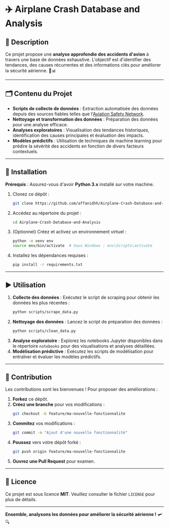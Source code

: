 # ✈️ Airplane Crash Database and Analysis

## 📄 Description
Ce projet propose une **analyse approfondie des accidents d'avion** à travers une base de données exhaustive. L'objectif est d'identifier des tendances, des causes récurrentes et des informations clés pour améliorer la sécurité aérienne. 🛬📊

---

## 🗂️ Contenu du Projet
- **Scripts de collecte de données** : Extraction automatisée des données depuis des sources fiables telles que l'[Aviation Safety Network](https://aviation-safety.net/database/).
- **Nettoyage et transformation des données** : Préparation des données pour une analyse efficace.
- **Analyses exploratoires** : Visualisation des tendances historiques, identification des causes principales et évaluation des impacts.
- **Modèles prédictifs** : Utilisation de techniques de machine learning pour prédire la sévérité des accidents en fonction de divers facteurs contextuels.

---

## 🚀 Installation
**Prérequis** : Assurez-vous d'avoir **Python 3.x** installé sur votre machine.

1. Clonez ce dépôt :
   ```bash
   git clone https://github.com/affanidhh/Airplane-Crash-Database-and-Analysis.git
   ```
2. Accédez au répertoire du projet :
   ```bash
   cd Airplane-Crash-Database-and-Analysis
   ```
3. (Optionnel) Créez et activez un environnement virtuel :
   ```bash
   python -m venv env
   source env/bin/activate  # Sous Windows : env\Scripts\activate
   ```
4. Installez les dépendances requises :
   ```bash
   pip install -r requirements.txt
   ```

---

## ▶️ Utilisation
1. **Collecte des données** : Exécutez le script de scraping pour obtenir les données les plus récentes :
   ```bash
   python scripts/scrape_data.py
   ```
2. **Nettoyage des données** : Lancez le script de préparation des données :
   ```bash
   python scripts/clean_data.py
   ```
3. **Analyse exploratoire** : Explorez les notebooks Jupyter disponibles dans le répertoire `notebooks` pour des visualisations et analyses détaillées.
4. **Modélisation prédictive** : Exécutez les scripts de modélisation pour entraîner et évaluer les modèles prédictifs.

---

## 🤝 Contribution
Les contributions sont les bienvenues ! Pour proposer des améliorations :

1. **Forkez** ce dépôt.
2. **Créez une branche** pour vos modifications :
   ```bash
   git checkout -b feature/ma-nouvelle-fonctionnalite
   ```
3. **Commitez** vos modifications :
   ```bash
   git commit -m "Ajout d'une nouvelle fonctionnalité"
   ```
4. **Poussez** vers votre dépôt forké :
   ```bash
   git push origin feature/ma-nouvelle-fonctionnalite
   ```
5. **Ouvrez une Pull Request** pour examen.

---

## 📜 Licence
Ce projet est sous licence **MIT**. Veuillez consulter le fichier `LICENSE` pour plus de détails.

---

**Ensemble, analysons les données pour améliorer la sécurité aérienne !** 🛩️🔍
